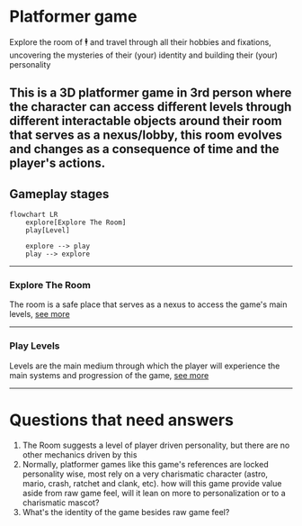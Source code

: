 # Platformer game

Explore the room of 🕴️ and travel through all their hobbies and fixations, uncovering the mysteries of their (your) identity and building their (your) personality

This is a 3D platformer game in 3rd person where the character can access different levels through different interactable
objects around their room that serves as a nexus/lobby, this room evolves and changes as a consequence of time and the player's actions.
---
## Gameplay stages

```mermaid
flowchart LR 
    explore[Explore The Room]
    play[Level]
    
    explore --> play
    play --> explore
```

---
### Explore The Room

The room is a safe place that serves as a nexus to access the game's main levels, [see more](ExploreTheRoom.md)

---

### Play Levels

Levels are the main medium through which the player will experience the main systems and progression of the game, [see more](Level.md)

---

# Questions that need answers

1. The Room suggests a level of player driven personality, but there are no other mechanics driven by this
2. Normally, platformer games like this game's references are locked personality wise, most rely on a very charismatic character (astro, mario, crash, ratchet and clank, etc). how will this game provide value aside from raw game feel, will it lean on more to personalization or to a charismatic mascot?
3. What's the identity of the game besides raw game feel?



